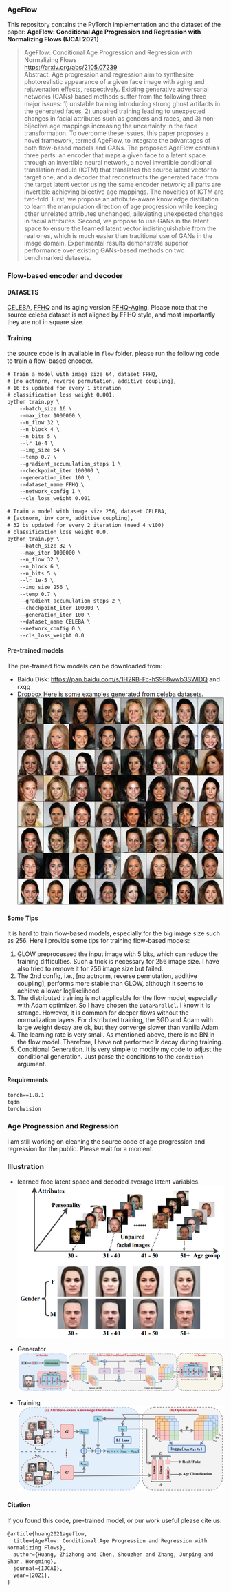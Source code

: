 ### AgeFlow
This repository contains the PyTorch implementation and the dataset of the paper: **AgeFlow: Conditional Age Progression and Regression with Normalizing Flows (IJCAI 2021)**

> AgeFlow: Conditional Age Progression and Regression with Normalizing Flows<br>
> https://arxiv.org/abs/2105.07239<br>
> Abstract: Age progression and regression aim to synthesize photorealistic appearance of a given face image with aging and rejuvenation effects, respectively. Existing generative adversarial networks (GANs) based methods suffer from the following three major issues: 1) unstable training introducing strong ghost artifacts in the generated faces, 2) unpaired training leading to unexpected changes in facial attributes such as genders and races, and 3) non-bijective age mappings increasing the uncertainty in the face transformation. To overcome these issues, this paper proposes a novel framework, termed AgeFlow, to integrate the advantages of both flow-based models and GANs. The proposed AgeFlow contains three parts: an encoder that maps a given face to a latent space through an invertible neural network, a novel invertible conditional translation module (ICTM) that translates the source latent vector to target one, and a decoder that reconstructs the generated face from the target latent vector using the same encoder network; all parts are invertible achieving bijective age mappings. The novelties of ICTM are two-fold. First, we propose an attribute-aware knowledge distillation to learn the manipulation direction of age progression while keeping other unrelated attributes unchanged, alleviating unexpected changes in facial attributes. Second, we propose to use GANs in the latent space to ensure the learned latent vector indistinguishable from the real ones, which is much easier than traditional use of GANs in the image domain. Experimental results demonstrate superior performance over existing GANs-based methods on two benchmarked datasets.

### Flow-based encoder and decoder

#### DATASETS 
[CELEBA](http://mmlab.ie.cuhk.edu.hk/projects/CelebA.html), [FFHQ](https://github.com/NVlabs/ffhq-dataset) and its aging version [FFHQ-Aging](https://github.com/royorel/Lifespan_Age_Transformation_Synthesis). Please note that the source celeba dataset is not aligned by FFHQ style, and most importantly they are not in square size.

#### Training
the source code is in available in `flow` folder. please run the following code to train a flow-based encoder.
```shell
# Train a model with image size 64, dataset FFHQ, 
# [no actnorm, reverse permutation, additive coupling], 
# 16 bs updated for every 1 iteration
# classification loss weight 0.001.
python train.py \
    --batch_size 16 \
    --max_iter 1000000 \
    --n_flow 32 \
    --n_block 4 \
    --n_bits 5 \
    --lr 1e-4 \
    --img_size 64 \
    --temp 0.7 \
    --gradient_accumulation_steps 1 \
    --checkpoint_iter 100000 \
    --generation_iter 100 \
    --dataset_name FFHQ \
    --network_config 1 \
    --cls_loss_weight 0.001
```
```shell
# Train a model with image size 256, dataset CELEBA, 
# [actnorm, inv conv, additive coupling], 
# 32 bs updated for every 2 iteration (need 4 v100)
# classification loss weight 0.0.
python train.py \
    --batch_size 32 \
    --max_iter 1000000 \
    --n_flow 32 \
    --n_block 6 \
    --n_bits 5 \
    --lr 1e-5 \
    --img_size 256 \
    --temp 0.7 \
    --gradient_accumulation_steps 2 \
    --checkpoint_iter 100000 \
    --generation_iter 100 \
    --dataset_name CELEBA \
    --network_config 0 \
    --cls_loss_weight 0.0
```
#### Pre-trained models

The pre-trained flow models can be downloaded from:
* Baidu Disk: https://pan.baidu.com/s/1H2RB-Fc-hS9F8wwb3SWlDQ and rxqg
* [Dropbox](https://www.dropbox.com/sh/vdsx16p5qe3pua2/AAATyV3iX6xzHpngi6CAeEx3a?dl=0)
Here is some examples generated from celeba datasets.
![glow_example](fig/glow_example.jpg)

#### Some Tips 

It is hard to train flow-based models, especially for the big image size such as 256. Here I provide some tips for training flow-based models:
1. GLOW preprocessed the input image with 5 bits, which can reduce the training difficulties. Such a trick is necessary for 256 image size. I have also tried to remove it for 256 image size but failed.
2. The 2nd config, i.e., [no actnorm, reverse permutation, additive coupling], performs more stable than GLOW, although it seems to achieve a lower loglikelihood.
3. The distributed training is not applicable for the flow model, especially with Adam optimizer. So I have chosen the `DataParallel`. I know it is strange. However, it is common for deeper flows without the normalization layers. For distributed training, the SGD and Adam with large weight decay are ok, but they converge slower than vanilla Adam.
4. The learning rate is very small. As mentioned above, there is no BN in the flow model. Therefore, I have not performed lr decay during training.
5. Conditional Generation. It is very simple to modify my code to adjust the conditional generation. Just parse the conditions to the `condition` argument.

#### Requirements
```
torch==1.8.1
tqdm
torchvision
```

### Age Progression and Regression
I am still working on cleaning the source code of age progression and regression for the public. Please wait for a moment.

### Illustration

* learned face latent space and decoded average latent variables.
![](fig/example.png)

* Generator
![](fig/generator.png)

* Training
![](fig/training.png)

#### Citation

If you found this code, pre-trained model, or our work useful please cite us:

```
@article{huang2021ageflow,
  title={AgeFlow: Conditional Age Progression and Regression with Normalizing Flows},
  author={Huang, Zhizhong and Chen, Shouzhen and Zhang, Junping and Shan, Hongming},
  journal={IJCAI},
  year={2021},
}
```